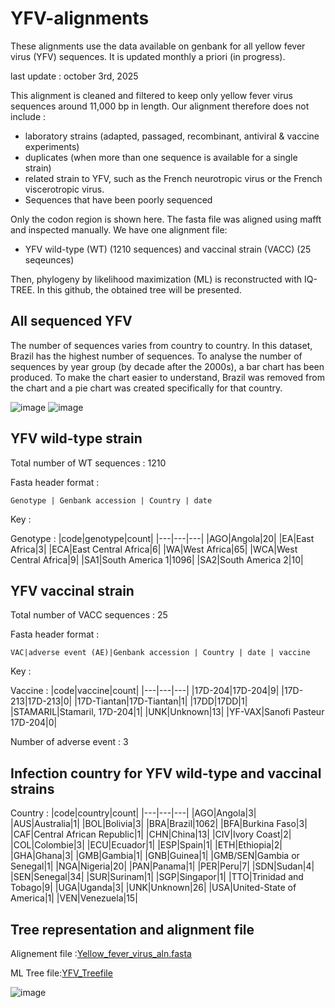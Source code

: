 # YFV-alignments
These alignments use the data available on genbank for all yellow fever virus (YFV) sequences. It is updated monthly a priori (in progress).

last update : october 3rd, 2025 

This alignment is cleaned and filtered to keep only yellow fever virus sequences around 11,000 bp in length. Our alignment therefore does not include :
* laboratory strains (adapted, passaged, recombinant, antiviral & vaccine experiments)
* duplicates (when more than one sequence is available for a single strain)
* related strain to YFV, such as the French neurotropic virus or the French viscerotropic virus.
* Sequences that have been poorly sequenced

Only the codon region is shown here. The fasta file was aligned using mafft and inspected manually. We have one alignment file:
* YFV wild-type (WT) (1210 sequences) and vaccinal strain (VACC) (25 seqeunces)

Then, phylogeny by likelihood maximization (ML) is reconstructed with IQ-TREE. In this github, the obtained tree will be presented. 

## All sequenced YFV 
The number of sequences varies from country to country. In this dataset, Brazil has the highest number of sequences. To analyse the number of sequences by year group (by decade after the 2000s), a bar chart has been produced. To make the chart easier to understand, Brazil was removed from the chart and a pie chart was created specifically for that country.

![image]()
![image]()

## YFV wild-type strain
 Total number of WT sequences : 1210

Fasta header format : 

`Genotype | Genbank accession | Country | date`

Key :

Genotype :
|code|genotype|count|
|---|---|---|
|AGO|Angola|20|
|EA|East Africa|3|
|ECA|East Central Africa|6|
|WA|West Africa|65|
|WCA|West Central Africa|9|
|SA1|South America 1|1096|
|SA2|South America 2|10|

## YFV vaccinal strain
Total number of VACC sequences : 25

Fasta header format : 

`VAC|adverse event (AE)|Genbank accession | Country | date | vaccine `

Key :

Vaccine :
|code|vaccine|count|
|---|---|---|
|17D-204|17D-204|9|
|17D-213|17D-213|0|
|17D-Tiantan|17D-Tiantan|1|
|17DD|17DD|1|
|STAMARIL|Stamaril, 17D-204|1|
|UNK|Unknown|13|
|YF-VAX|Sanofi Pasteur 17D-204|0|

Number of adverse event : 3

## Infection country for YFV wild-type and vaccinal strains
Country :
|code|country|count|
|---|---|---|
|AGO|Angola|3|
|AUS|Australia|1|
|BOL|Bolivia|3|
|BRA|Brazil|1062|
|BFA|Burkina Faso|3|
|CAF|Central African Republic|1|
|CHN|China|13|
|CIV|Ivory Coast|2|
|COL|Colombie|3|
|ECU|Ecuador|1|
|ESP|Spain|1|
|ETH|Ethiopia|2|
|GHA|Ghana|3|
|GMB|Gambia|1|
|GNB|Guinea|1|
|GMB/SEN|Gambia or Senegal|1|
|NGA|Nigeria|20|
|PAN|Panama|1|
|PER|Peru|7|
|SDN|Sudan|4|
|SEN|Senegal|34|
|SUR|Surinam|1|
|SGP|Singapor|1|
|TTO|Trinidad and Tobago|9|
|UGA|Uganda|3|
|UNK|Unknown|26|
|USA|United-State of America|1|
|VEN|Venezuela|15|

## Tree representation and alignment file
Alignement file :[Yellow_fever_virus_aln.fasta]()

ML Tree file:[YFV_Treefile]()

![image]()


